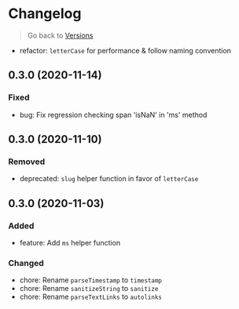 # Changelog

> Go back to [Versions](../index.md#030-2020-12-01)

- refactor: `letterCase` for performance & follow naming convention

## 0.3.0 (2020-11-14)

### Fixed

- bug: Fix regression checking span 'isNaN' in 'ms' method

## 0.3.0 (2020-11-10)

### Removed

- deprecated: `slug` helper function in favor of `letterCase`

## 0.3.0 (2020-11-03)

### Added

- feature: Add `ms` helper function

### Changed

- chore: Rename `parseTimestamp` to `timestamp`
- chore: Rename `sanitizeString` to `sanitize`
- chore: Rename `parseTextLinks` to `autolinks`
